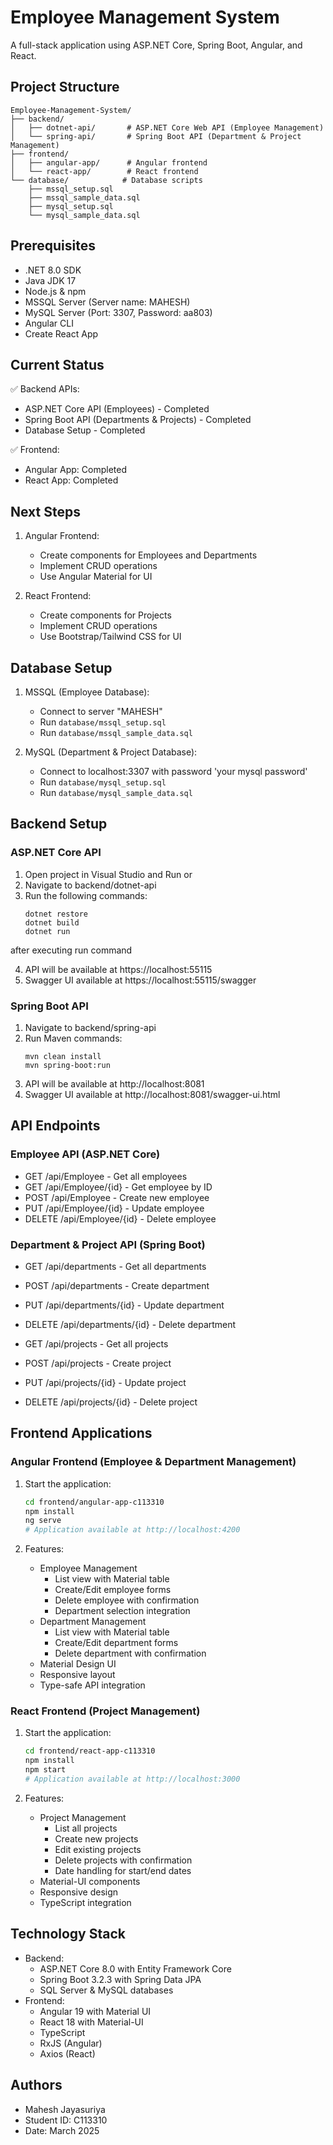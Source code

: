 # Employee Management System

A full-stack application using ASP.NET Core, Spring Boot, Angular, and React.

## Project Structure
```
Employee-Management-System/
├── backend/
│   ├── dotnet-api/       # ASP.NET Core Web API (Employee Management)
│   └── spring-api/       # Spring Boot API (Department & Project Management)
├── frontend/
│   ├── angular-app/      # Angular frontend
│   └── react-app/        # React frontend
└── database/            # Database scripts
    ├── mssql_setup.sql
    ├── mssql_sample_data.sql
    ├── mysql_setup.sql
    └── mysql_sample_data.sql
```

## Prerequisites
- .NET 8.0 SDK
- Java JDK 17
- Node.js & npm
- MSSQL Server (Server name: MAHESH)
- MySQL Server (Port: 3307, Password: aa803)
- Angular CLI
- Create React App

## Current Status
✅ Backend APIs:
- ASP.NET Core API (Employees) - Completed
- Spring Boot API (Departments & Projects) - Completed
- Database Setup - Completed

✅ Frontend:
- Angular App: Completed
- React App: Completed

## Next Steps
1. Angular Frontend:
   - Create components for Employees and Departments
   - Implement CRUD operations
   - Use Angular Material for UI

2. React Frontend:
   - Create components for Projects
   - Implement CRUD operations
   - Use Bootstrap/Tailwind CSS for UI

## Database Setup
1. MSSQL (Employee Database):
   - Connect to server "MAHESH"
   - Run `database/mssql_setup.sql`
   - Run `database/mssql_sample_data.sql`

2. MySQL (Department & Project Database):
   - Connect to localhost:3307 with password 'your mysql password'
   - Run `database/mysql_setup.sql`
   - Run `database/mysql_sample_data.sql`

## Backend Setup

### ASP.NET Core API
1. Open project in Visual Studio and Run
or
2. Navigate to backend/dotnet-api
3. Run the following commands:
   ```
   dotnet restore
   dotnet build
   dotnet run
   ```
after executing run command

4. API will be available at https://localhost:55115
5. Swagger UI available at https://localhost:55115/swagger

### Spring Boot API
1. Navigate to backend/spring-api
2. Run Maven commands:
   ```
   mvn clean install
   mvn spring-boot:run
   ```
3. API will be available at http://localhost:8081
4. Swagger UI available at http://localhost:8081/swagger-ui.html

## API Endpoints

### Employee API (ASP.NET Core)
- GET /api/Employee - Get all employees
- GET /api/Employee/{id} - Get employee by ID
- POST /api/Employee - Create new employee
- PUT /api/Employee/{id} - Update employee
- DELETE /api/Employee/{id} - Delete employee

### Department & Project API (Spring Boot)
- GET /api/departments - Get all departments
- POST /api/departments - Create department
- PUT /api/departments/{id} - Update department
- DELETE /api/departments/{id} - Delete department

- GET /api/projects - Get all projects
- POST /api/projects - Create project
- PUT /api/projects/{id} - Update project
- DELETE /api/projects/{id} - Delete project

## Frontend Applications

### Angular Frontend (Employee & Department Management)
1. Start the application:
   ```bash
   cd frontend/angular-app-c113310
   npm install
   ng serve
   # Application available at http://localhost:4200
   ```

2. Features:
   - Employee Management
     - List view with Material table
     - Create/Edit employee forms
     - Delete employee with confirmation
     - Department selection integration
   - Department Management
     - List view with Material table
     - Create/Edit department forms
     - Delete department with confirmation
   - Material Design UI
   - Responsive layout
   - Type-safe API integration

### React Frontend (Project Management)
1. Start the application:
   ```bash
   cd frontend/react-app-c113310
   npm install
   npm start
   # Application available at http://localhost:3000
   ```

2. Features:
   - Project Management
     - List all projects
     - Create new projects
     - Edit existing projects
     - Delete projects with confirmation
     - Date handling for start/end dates
   - Material-UI components
   - Responsive design
   - TypeScript integration

## Technology Stack
- Backend:
  - ASP.NET Core 8.0 with Entity Framework Core
  - Spring Boot 3.2.3 with Spring Data JPA
  - SQL Server & MySQL databases
- Frontend:
  - Angular 19 with Material UI
  - React 18 with Material-UI
  - TypeScript
  - RxJS (Angular)
  - Axios (React)

## Authors
- Mahesh Jayasuriya
- Student ID: C113310
- Date: March 2025
